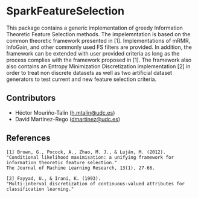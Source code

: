 SparkFeatureSelection
=====================

This package contains a generic implementation of greedy Information Theoretic Feature Selection methods. The impelemntation is based on the common theoretic framework presented in [1]. Implementations of mRMR, InfoGain, and other commonly used FS filters are provided. In addition, the framework can be extended with user provided criteria as long as the process complies with the framework proposed in [1].
The framework also also contains an Entropy Minimization Discretization implementation [2] in order to treat non discrete datasets as well as two artificial dataset generators to test current and new feature selection criteria.


## Contributors

- Héctor Mouriño-Talín (h.mtalin@udc.es)
- David Martínez-Rego (dmartinez@udc.es)

## References
```
[1] Brown, G., Pocock, A., Zhao, M. J., & Luján, M. (2012). 
"Conditional likelihood maximisation: a unifying framework for information theoretic feature selection." 
The Journal of Machine Learning Research, 13(1), 27-66.
```
```
[2] Fayyad, U., & Irani, K. (1993).
"Multi-interval discretization of continuous-valued attributes for classification learning."
```
